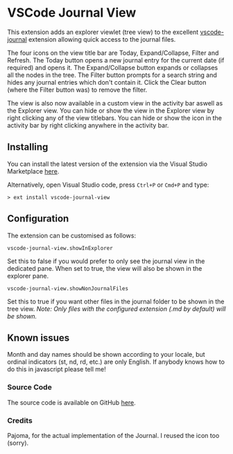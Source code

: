 # VSCode Journal View

This extension adds an explorer viewlet (tree view) to the excellent [vscode-journal](https://marketplace.visualstudio.com/items?itemName=Pajoma.vscode-journal) extension allowing quick access to the journal files.

The four icons on the view title bar are Today, Expand/Collapse, Filter and Refresh. The Today button opens a new journal entry for the current date (if required) and opens it. The Expand/Collapse button expands or collapses all the nodes in the tree. The Filter button prompts for a search string and hides any journal entries which don't contain it. Click the Clear button (where the Filter button was) to remove the filter.

The view is also now available in a custom view in the activity bar aswell as the Explorer view. You can hide or show the view in the Explorer view by right clicking any of the view titlebars. You can hide or show the icon in the activity bar by right clicking anywhere in the activity bar.

## Installing

You can install the latest version of the extension via the Visual Studio Marketplace [here](https://marketplace.visualstudio.com/items?itemName=Gruntfuggly.vscode-journal-view).

Alternatively, open Visual Studio code, press `Ctrl+P` or `Cmd+P` and type:

    > ext install vscode-journal-view

## Configuration

The extension can be customised as follows:

`vscode-journal-view.showInExplorer`

Set this to false if you would prefer to only see the journal view in the dedicated pane. When set to true, the view will also be shown in the explorer pane.

`vscode-journal-view.showNonJournalFiles`

Set this to true if you want other files in the journal folder to be shown in the tree view. *Note: Only files with the configured extension (.md by default) will be shown.*

## Known issues

Month and day names should be shown according to your locale, but ordinal indicators (st, nd, rd, etc.) are only English. If anybody knows how to do this in javascript please tell me!

### Source Code

The source code is available on GitHub [here](https://github.com/Gruntfuggly/vscode-journal-view).

### Credits

Pajoma, for the actual implementation of the Journal. I reused the icon too (sorry).
